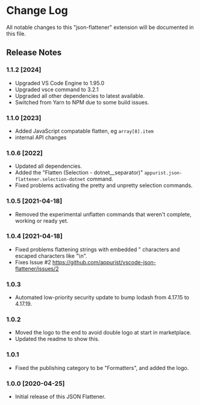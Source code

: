 # Change Log

All notable changes to this "json-flattener" extension will be documented in this file.


## Release Notes

### 1.1.2 [2024]

- Upgraded VS Code Engine to 1.95.0
- Upgraded vsce command to 3.2.1
- Upgraded all other dependencies to latest available.
- Switched from Yarn to NPM due to some build issues.

### 1.1.0 [2023]

- Added JavaScript compatable flatten, eg `array[8].item`
- internal API changes

### 1.0.6 [2022]

- Updated all dependencies.
- Added the "Flatten (Selection - dotnet__separator)" `appurist.json-flattener.selection-dotnet` command.
- Fixed problems activating the pretty and unpretty selection commands.

### 1.0.5 [2021-04-18]

- Removed the experimental unflatten commands that weren't complete, working or ready yet.

### 1.0.4 [2021-04-18]

- Fixed problems flattening strings with embedded " characters and escaped characters like "\n".
- Fixes Issue #2 https://github.com/appurist/vscode-json-flattener/issues/2 

### 1.0.3

- Automated low-priority security update to bump lodash from 4.17.15 to 4.17.19.

### 1.0.2

- Moved the logo to the end to avoid double logo at start in marketplace.
- Updated the readme to show this.

### 1.0.1

- Fixed the publishing category to be "Formatters", and added the logo.

### 1.0.0 [2020-04-25]

- Initial release of this JSON Flattener.
